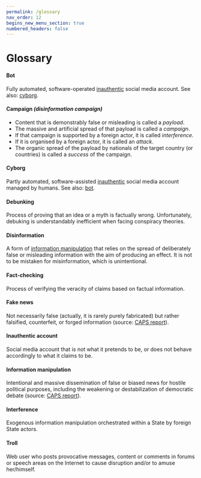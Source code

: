 ```yaml
---
permalink: /glossary
nav_order: 12
begins_new_menu_section: true
numbered_headers: false
---
```


# Glossary

#### Bot

Fully automated, software-operated [inauthentic](#inauthentic-account) social media account.
See also: [cyborg](#cyborg).

#### Campaign _(disinformation campaign)_

- Content that is demonstrably false or misleading is called a _payload_.
- The massive and artificial spread of that payload is called a _campaign_.
- If that campaign is supported by a foreign actor, it is called _interference_.
- If it is organised by a foreign actor, it is called an _attack_.
- The organic spread of the payload by nationals of the target country (or countries) is called a _success_ of the campaign.


#### Cyborg

Partly automated, software-assisted [inauthentic](#inauthentic-account) social media account managed by humans.
See also: [bot](#bot).


#### Debunking

Process of proving that an idea or a myth is factually wrong. Unfortunately, debuking is understandably inefficient when facing conspiracy theories.


#### Disinformation

A form of [information manipulation](#information-manipulation) that relies on the spread of deliberately false or misleading information with the aim of producing an effect. It is not to be mistaken for misinformation, which is unintentional.


#### Fact-checking

Process of verifying the veracity of claims based on factual information.


#### Fake news

Not necessarily false (actually, it is rarely purely fabricated) but rather falsified, counterfeit, or forged information (source: [CAPS report](https://www.diplomatie.gouv.fr/fr/politique-etrangere-de-la-france/manipulations-de-l-information/rapport-conjoint-caps-irsem-les-manipulations-de-l-information-un-defi-pour-nos/)).


#### Inauthentic account

Social media account that is not what it pretends to be, or does not behave accordingly to what it claims to be.


#### Information manipulation

Intentional and massive dissemination of false or biased news for hostile political purposes, including  the weakening or destabilization of democratic debate (source: [CAPS report](https://www.diplomatie.gouv.fr/fr/politique-etrangere-de-la-france/manipulations-de-l-information/rapport-conjoint-caps-irsem-les-manipulations-de-l-information-un-defi-pour-nos/)).

#### Interference

Exogenous information manipulation orchestrated within a State by foreign State actors.

#### Troll

Web user who posts provocative messages, content or comments in forums or speech areas on the Internet to cause disruption and/or to amuse her/himself.
